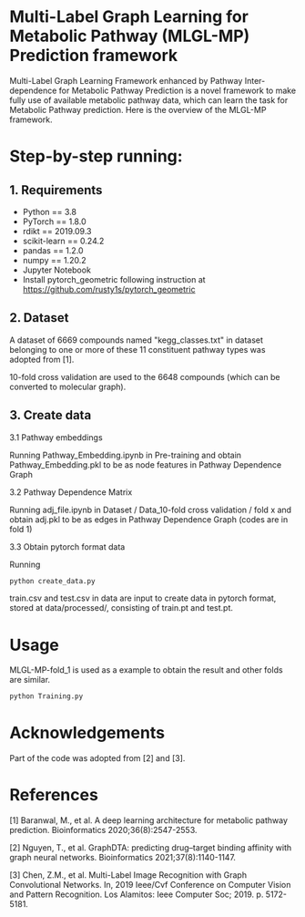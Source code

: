# Multi-Label Graph Learning for Metabolic Pathway (MLGL-MP) Prediction framework
Multi-Label Graph Learning
Framework enhanced by Pathway Inter-dependence for Metabolic Pathway Prediction is a novel framework to make fully use of available metabolic pathway data, which can learn the task for  Metabolic Pathway prediction. Here is the overview of the MLGL-MP framework.


# Step-by-step running:

## 1. Requirements
+ Python == 3.8
+ PyTorch == 1.8.0
+ rdikt == 2019.09.3
+ scikit-learn == 0.24.2
+ pandas == 1.2.0
+ numpy == 1.20.2
+ Jupyter Notebook
+ Install pytorch_geometric following instruction at https://github.com/rusty1s/pytorch_geometric

## 2. Dataset
A dataset of 6669 compounds named "kegg_classes.txt" in dataset belonging to one or more of these 11 constituent pathway types was adopted from [1].

10-fold cross validation are used to the 6648 compounds (which can be converted to molecular graph).

## 3. Create data 
3.1 Pathway embeddings

Running Pathway_Embedding.ipynb in Pre-training and obtain Pathway_Embedding.pkl to be as node features in Pathway Dependence Graph

3.2 Pathway Dependence Matrix 

Running adj_file.ipynb in Dataset / Data_10-fold cross validation / fold x and obtain adj.pkl to be as edges in Pathway Dependence Graph (codes are in fold 1)

3.3 Obtain pytorch format data

Running
```sh
python create_data.py
```
train.csv and test.csv in data are input to create data in pytorch format,
stored at data/processed/, consisting of  train.pt and test.pt.
# Usage
MLGL-MP-fold_1 is used as a example to obtain the result and other folds are similar.
```sh
python Training.py
```
# Acknowledgements
Part of the code was adopted from [2] and [3].
# References
[1] Baranwal, M., et al. A deep learning architecture for metabolic pathway prediction. Bioinformatics 2020;36(8):2547-2553.

[2] Nguyen, T., et al. GraphDTA: predicting drug–target binding affinity with graph neural networks. Bioinformatics 2021;37(8):1140-1147.

[3] Chen, Z.M., et al. Multi-Label Image Recognition with Graph Convolutional Networks. In, 2019 Ieee/Cvf Conference on Computer Vision and Pattern Recognition. Los Alamitos: Ieee Computer Soc; 2019. p. 5172-5181.
